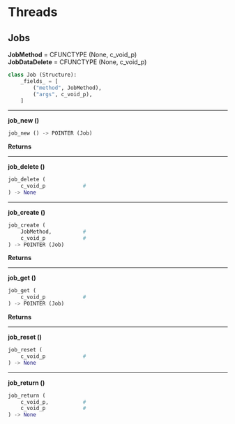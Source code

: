 # Threads

## Jobs

**JobMethod** = CFUNCTYPE (None, c_void_p) \
**JobDataDelete** = CFUNCTYPE (None, c_void_p)

``` python
class Job (Structure):
	_fields_ = [
		("method", JobMethod),
		("args", c_void_p),
	]
```

---

**job_new ()**

``` python
job_new () -> POINTER (Job)
```

**Returns**

---

**job_delete ()**

``` python
job_delete (
	c_void_p			# 
) -> None
```

---

**job_create ()**

``` python
job_create (
	JobMethod,			# 
	c_void_p			# 
) -> POINTER (Job)
```

**Returns**

---

**job_get ()**

``` python
job_get (
	c_void_p			# 
) -> POINTER (Job)
```

**Returns**

---

**job_reset ()**

``` python
job_reset (
	c_void_p			# 
) -> None
```

---

**job_return ()**

``` python
job_return (
	c_void_p,			# 
	c_void_p			# 
) -> None
```
